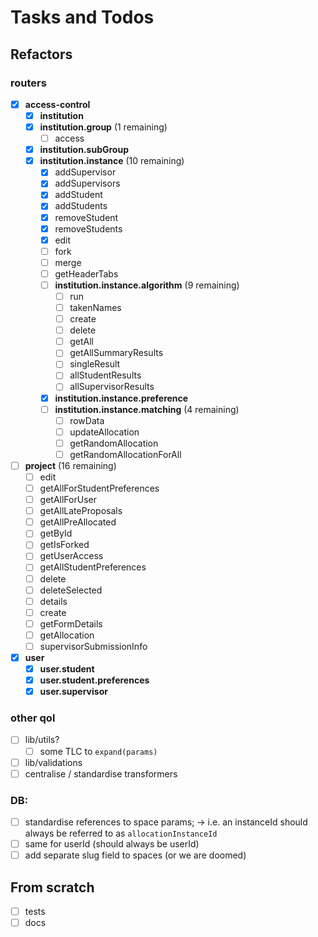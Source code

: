 # Tasks and Todos

## Refactors

### routers

- [x] **access-control** <!-- ok -->
  - [x] **institution** <!-- ok -->
  - [x] **institution.group** (1 remaining)
    - [ ] access <!-- move -->
  - [x] **institution.subGroup** <!-- ok -->
  - [x] **institution.instance** (10 remaining)
    - [x] addSupervisor <!-- pin -->
    - [x] addSupervisors <!-- pin -->
    - [x] addStudent <!-- pin -->
    - [x] addStudents <!-- pin -->
    - [x] removeStudent <!-- pin -->
    - [x] removeStudents <!-- pin -->
    - [x] edit <!-- pin -->
    - [ ] fork <!-- pin -->
    - [ ] merge <!-- pin -->
    - [ ] getHeaderTabs <!-- TODO -->
    - [ ] **institution.instance.algorithm** (9 remaining)
      - [ ] run
      - [ ] takenNames
      - [ ] create
      - [ ] delete
      - [ ] getAll
      - [ ] getAllSummaryResults
      - [ ] singleResult
      - [ ] allStudentResults
      - [ ] allSupervisorResults
    - [x] **institution.instance.preference** <!-- ok -->
    - [ ] **institution.instance.matching** (4 remaining)
      - [ ] rowData <!-- todo -->
      - [ ] updateAllocation <!-- todo -->
      - [ ] getRandomAllocation <!-- pin -->
      - [ ] getRandomAllocationForAll <!-- pin -->
- [ ] **project** (16 remaining)
  - [ ] edit
  - [ ] getAllForStudentPreferences
  - [ ] getAllForUser
  - [ ] getAllLateProposals
  - [ ] getAllPreAllocated
  - [ ] getById
  - [ ] getIsForked
  - [ ] getUserAccess
  - [ ] getAllStudentPreferences
  - [ ] delete
  - [ ] deleteSelected
  - [ ] details
  - [ ] create
  - [ ] getFormDetails
  - [ ] getAllocation
  - [ ] supervisorSubmissionInfo
- [x] **user** <!-- ok -->
  - [x] **user.student** <!-- ok -->
  - [x] **user.student.preferences** <!-- ok -->
  - [x] **user.supervisor** <!-- ok -->

### other qol

- [ ] lib/utils?
  - [ ] some TLC to `expand(params)`
- [ ] lib/validations
- [ ] centralise / standardise transformers

### DB:

- [ ] standardise references to space params;
      -> i.e. an instanceId should always be referred to as `allocationInstanceId`
- [ ] same for userId (should always be userId)
- [ ] add separate slug field to spaces (or we are doomed)

## From scratch

<!-- important but not urgent -->

- [ ] tests
- [ ] docs
